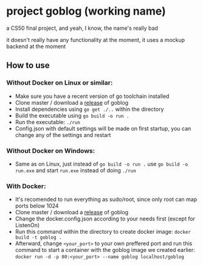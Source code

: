 # project goblog (working name)
a CS50 final project, and yeah, I know, the name's really bad

it doesn't really have any functionality at the moment, it uses a mockup backend at the moment 

## How to use
### Without Docker on Linux or similar:
- Make sure you have a recent version of go toolchain installed
- Clone master / download a [release] of goblog
- Install dependencies using `go get ./..` within the directory
- Build the executable using `go build -o run .`
- Run the executable: `./run`
- Config.json with default settings will be made on first startup, you can change any of the settings and restart
### Without Docker on Windows:
- Same as on Linux, just instead of `go build -o run .` use  `go build -o run.exe` and start `run.exe` instead of doing `./run`
### With Docker:
- It's recomended to run everything as sudo/root, since only root can map ports below 1024
- Clone master / download a [release] of goblog
- Change the docker.config.json according to your needs first (except for ListenOn)
- Run this command within the directory to create docker image: `docker build -t goblog .`
- Afterward, change `<your_port>` to your own preffered port and run this command to start a container with the goblog image we created earlier: `docker run -d -p 80:<your_port> --name goblog localhost/goblog` 

[release]: https://github.com/david-sorm/goblog/releases